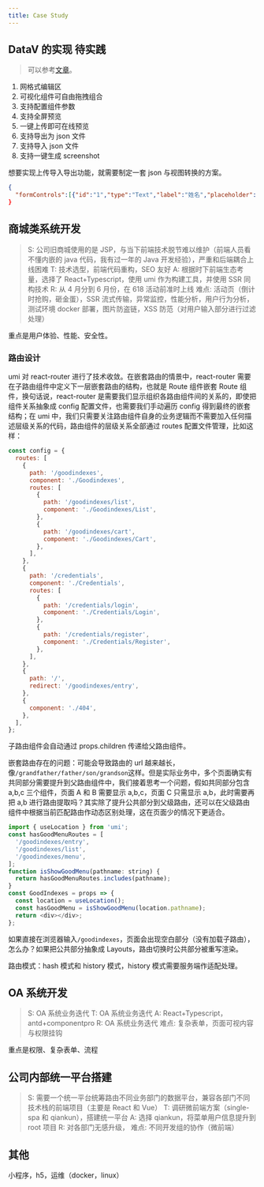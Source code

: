 ```yaml
---
title: Case Study
---
```


## DataV 的实现 <Badge>待实践</Badge>

> 可以参考[文章](https://juejin.cn/post/6915297687873159176)。

1. 网格式编辑区
2. 可视化组件可自由拖拽组合
3. 支持配置组件参数
4. 支持全屏预览
5. 一键上传即可在线预览
6. 支持导出为 json 文件
7. 支持导入 json 文件
8. 支持一键生成 screenshot

想要实现上传导入导出功能，就需要制定一套 json 与视图转换的方案。

```json
{
  "formControls":[{"id":"1","type":"Text","label":"姓名","placeholder":"请输入姓名"},{"id":"2","type":"Number","label":"年龄","placeholder":" 请输入年龄"},{"id":"4","type":"MySelect","label":"爱好","options":[{"label":"选项一","value":"1"},{"label":"选项二","value":"2"},{"label":"选项三","value":"3"}]}]},"h":172,"type":"Form","category":"base"},"point":{"i":"x-21","x":0,"y":66,"w":24,"h":172,"isBounded":true},"status":"inToCanvas"}],"pageConfig":{"bgColor":"rgba(250,250,250,1)","title":"测试","desc":"测试"}
}
```

## 商城类系统开发

> S: 公司旧商城使用的是 JSP，与当下前端技术脱节难以维护（前端人员看不懂内嵌的 java 代码，我有过一年的 Java 开发经验），严重和后端耦合上线困难
> T: 技术选型，前端代码重构，SEO 友好
> A: 根据时下前端生态考量，选择了 React+Typescript，使用 umi 作为构建工具，并使用 SSR 同构技术
> R: 从 4 月分到 6 月份，在 618 活动前准时上线
> 难点: 活动页（倒计时抢购，砸金蛋），SSR 流式传输，异常监控，性能分析，用户行为分析，测试环境 docker 部署，图片防盗链，XSS 防范（对用户输入部分进行过滤处理）

重点是用户体验、性能、安全性。

### 路由设计

umi 对 react-router 进行了技术收敛。在嵌套路由的情景中，react-router 需要在子路由组件中定义下一层嵌套路由的结构，也就是 Route 组件嵌套 Route 组件，换句话说，react-router 是需要我们显示组织各路由组件间的关系的，即使把组件关系抽象成 config 配置文件，也需要我们手动遍历 config 得到最终的嵌套结构；在 umi 中，我们只需要关注路由组件自身的业务逻辑而不需要加入任何描述层级关系的代码，路由组件的层级关系全部通过 routes 配置文件管理，比如这样：

```js
const config = {
  routes: [
    {
      path: '/goodindexes',
      component: './Goodindexes',
      routes: [
        {
          path: '/goodindexes/list',
          component: './Goodindexes/List',
        },
        {
          path: '/goodindexes/cart',
          component: './Goodindexes/Cart',
        },
      ],
    },
    {
      path: '/credentials',
      component: './Credentials',
      routes: [
        {
          path: '/credentials/login',
          component: './Credentials/Login',
        },
        {
          path: '/credentials/register',
          component: './Credentials/Register',
        },
      ],
    },
    {
      path: '/',
      redirect: '/goodindexes/entry',
    },
    {
      component: './404',
    },
  ],
};
```

子路由组件会自动通过 props.children 传递给父路由组件。

嵌套路由存在的问题：可能会导致路由的 url 越来越长，像`/grandfather/father/son/grandson`这样。但是实际业务中，多个页面确实有共同部分需要提升到父路由组件中，我们接着思考一个问题，假如共同部分包含 a,b,c 三个组件，页面 A 和 B 需要显示 a,b,c，页面 C 只需显示 a,b，此时需要再把 a,b 进行路由提取吗？其实除了提升公共部分到父级路由，还可以在父级路由组件中根据当前匹配路由作动态区别处理，这在页面少的情况下更适合。

```js
import { useLocation } from 'umi';
const hasGoodMenuRoutes = [
  '/goodindexes/entry',
  '/goodindexes/list',
  '/goodindexes/menu',
];
function isShowGoodMenu(pathname: string) {
  return hasGoodMenuRoutes.includes(pathname);
}
const GoodIndexes = props => {
  const location = useLocation();
  const hasGoodMenu = isShowGoodMenu(location.pathname);
  return <div></div>;
};
```

如果直接在浏览器输入`/goodindexes`，页面会出现空白部分（没有加载子路由），怎么办？如果把公共部分抽象成 Layouts，路由切换时公共部分被重写渲染。

路由模式：hash 模式和 history 模式，history 模式需要服务端作适配处理。

## OA 系统开发

> S: OA 系统业务迭代
> T: OA 系统业务迭代
> A: React+Typescript，antd+componentpro
> R: OA 系统业务迭代
> 难点: 复杂表单，页面可视内容与权限挂钩

重点是权限、复杂表单、流程

## 公司内部统一平台搭建

> S: 需要一个统一平台统筹路由不同业务部门的数据平台，兼容各部门不同技术栈的前端项目（主要是 React 和 Vue）
> T: 调研微前端方案（single-spa 和 qiankun），搭建统一平台
> A: 选择 qiankun，将菜单用户信息提升到 root 项目
> R: 对各部门无感升级，
> 难点: 不同开发组的协作（微前端）

## 其他

小程序，h5，运维（docker，linux）
